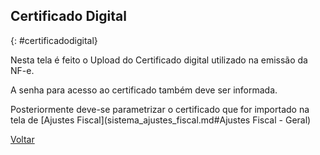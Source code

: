 ## Certificado Digital

{: #certificadodigital}

Nesta tela é feito o Upload do Certificado digital utilizado na emissão da NF-e.

A senha para acesso ao certificado também deve ser informada.

Posteriormente deve-se parametrizar o certificado que for importado na tela de [Ajustes Fiscal](sistema_ajustes_fiscal.md#Ajustes Fiscal - Geral)



[Voltar](sistema.md)